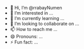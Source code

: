 - 👋 Hi, I’m @rrabayNumen
- 👀 I’m interested in ...
- 🌱 I’m currently learning ...
- 💞️ I’m looking to collaborate on ...
- 📫 How to reach me ...
- 😄 Pronouns: ...
- ⚡ Fun fact: ...

<!---
rrabayNumen/rrabayNumen is a ✨ special ✨ repository because its `README.md` (this file) appears on your GitHub profile.
You can click the Preview link to take a look at your changes.
--->
